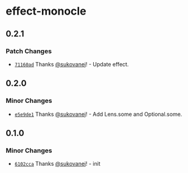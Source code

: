 # effect-monocle

## 0.2.1

### Patch Changes

- [`71160ad`](https://github.com/sukovanej/effect-monocle/commit/71160ad6c9135270665a3e7ae8b201d16968179b) Thanks [@sukovanej](https://github.com/sukovanej)! - Update effect.

## 0.2.0

### Minor Changes

- [`e5e9de1`](https://github.com/sukovanej/effect-monocle/commit/e5e9de1b07b7810844452c5f77a8b259b070ff63) Thanks [@sukovanej](https://github.com/sukovanej)! - Add Lens.some and Optional.some.

## 0.1.0

### Minor Changes

- [`6102cca`](https://github.com/sukovanej/effect-monocle/commit/6102ccab5b09b68cea9c1de6fc471179d843c058) Thanks [@sukovanej](https://github.com/sukovanej)! - init
